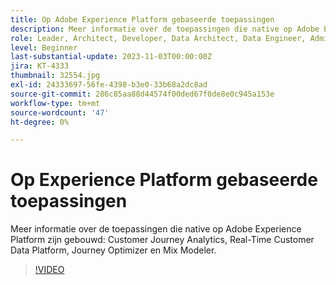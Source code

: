```yaml
---
title: Op Adobe Experience Platform gebaseerde toepassingen
description: Meer informatie over de toepassingen die native op Adobe Experience Platform zijn gebouwd.
role: Leader, Architect, Developer, Data Architect, Data Engineer, Admin, User
level: Beginner
last-substantial-update: 2023-11-03T00:00:00Z
jira: KT-4333
thumbnail: 32554.jpg
exl-id: 24333697-56fe-4398-b3e0-33b68a2dc8ad
source-git-commit: 286c85aa88d44574f00ded67f0de8e0c945a153e
workflow-type: tm+mt
source-wordcount: '47'
ht-degree: 0%

---
```


# Op Experience Platform gebaseerde toepassingen

Meer informatie over de toepassingen die native op Adobe Experience Platform zijn gebouwd: Customer Journey Analytics, Real-Time Customer Data Platform, Journey Optimizer en Mix Modeler.

>[!VIDEO](https://video.tv.adobe.com/v/3428521?learn=on&enablevpops&captions=dut)

